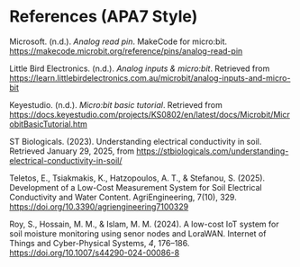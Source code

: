 # References (APA7 Style)
Microsoft. (n.d.). *Analog read pin*. MakeCode for micro:bit. https://makecode.microbit.org/reference/pins/analog-read-pin

Little Bird Electronics. (n.d.). *Analog inputs & micro:bit*. Retrieved from https://learn.littlebirdelectronics.com.au/microbit/analog-inputs-and-micro-bit

Keyestudio. (n.d.). *Micro:bit basic tutorial*. Retrieved from https://docs.keyestudio.com/projects/KS0802/en/latest/docs/Microbit/MicrobitBasicTutorial.htm

ST Biologicals. (2023). Understanding electrical conductivity in soil. Retrieved January 29, 2025, from https://stbiologicals.com/understanding-electrical-conductivity-in-soil/

Teletos, E., Tsiakmakis, K., Hatzopoulos, A. T., & Stefanou, S. (2025). Development of a Low-Cost Measurement System for Soil Electrical Conductivity and Water Content. AgriEngineering, 7(10), 329. https://doi.org/10.3390/agriengineering7100329

Roy, S., Hossain, M. M., & Islam, M. M. (2024). A low-cost IoT system for soil moisture monitoring using senor nodes and LoraWAN. Internet of Things and Cyber-Physical Systems, *4*, 176–186. https://doi.org/10.1007/s44290-024-00086-8
